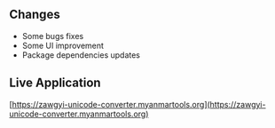 ## Changes

* Some bugs fixes
* Some UI improvement
* Package dependencies updates

## Live Application

[https://zawgyi-unicode-converter.myanmartools.org](https://zawgyi-unicode-converter.myanmartools.org)
